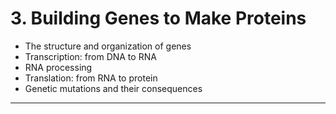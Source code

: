 # 3. Building Genes to Make Proteins

- The structure and organization of genes
- Transcription: from DNA to RNA
- RNA processing
- Translation: from RNA to protein
- Genetic mutations and their consequences

---
